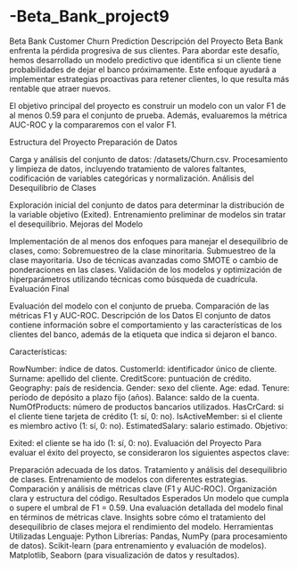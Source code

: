 # -Beta_Bank_project9
Beta Bank Customer Churn Prediction
Descripción del Proyecto
Beta Bank enfrenta la pérdida progresiva de sus clientes. Para abordar este desafío, hemos desarrollado un modelo predictivo que identifica si un cliente tiene probabilidades de dejar el banco próximamente. Este enfoque ayudará a implementar estrategias proactivas para retener clientes, lo que resulta más rentable que atraer nuevos.

El objetivo principal del proyecto es construir un modelo con un valor F1 de al menos 0.59 para el conjunto de prueba. Además, evaluaremos la métrica AUC-ROC y la compararemos con el valor F1.

Estructura del Proyecto
Preparación de Datos

Carga y análisis del conjunto de datos: /datasets/Churn.csv.
Procesamiento y limpieza de datos, incluyendo tratamiento de valores faltantes, codificación de variables categóricas y normalización.
Análisis del Desequilibrio de Clases

Exploración inicial del conjunto de datos para determinar la distribución de la variable objetivo (Exited).
Entrenamiento preliminar de modelos sin tratar el desequilibrio.
Mejoras del Modelo

Implementación de al menos dos enfoques para manejar el desequilibrio de clases, como:
Sobremuestreo de la clase minoritaria.
Submuestreo de la clase mayoritaria.
Uso de técnicas avanzadas como SMOTE o cambio de ponderaciones en las clases.
Validación de los modelos y optimización de hiperparámetros utilizando técnicas como búsqueda de cuadrícula.
Evaluación Final

Evaluación del modelo con el conjunto de prueba.
Comparación de las métricas F1 y AUC-ROC.
Descripción de los Datos
El conjunto de datos contiene información sobre el comportamiento y las características de los clientes del banco, además de la etiqueta que indica si dejaron el banco.

Características:

RowNumber: índice de datos.
CustomerId: identificador único de cliente.
Surname: apellido del cliente.
CreditScore: puntuación de crédito.
Geography: país de residencia.
Gender: sexo del cliente.
Age: edad.
Tenure: período de depósito a plazo fijo (años).
Balance: saldo de la cuenta.
NumOfProducts: número de productos bancarios utilizados.
HasCrCard: si el cliente tiene tarjeta de crédito (1: sí, 0: no).
IsActiveMember: si el cliente es miembro activo (1: sí, 0: no).
EstimatedSalary: salario estimado.
Objetivo:

Exited: el cliente se ha ido (1: sí, 0: no).
Evaluación del Proyecto
Para evaluar el éxito del proyecto, se consideraron los siguientes aspectos clave:

Preparación adecuada de los datos.
Tratamiento y análisis del desequilibrio de clases.
Entrenamiento de modelos con diferentes estrategias.
Comparación y análisis de métricas clave (F1 y AUC-ROC).
Organización clara y estructura del código.
Resultados Esperados
Un modelo que cumpla o supere el umbral de F1 = 0.59.
Una evaluación detallada del modelo final en términos de métricas clave.
Insights sobre cómo el tratamiento del desequilibrio de clases mejora el rendimiento del modelo.
Herramientas Utilizadas
Lenguaje: Python
Librerías:
Pandas, NumPy (para procesamiento de datos).
Scikit-learn (para entrenamiento y evaluación de modelos).
Matplotlib, Seaborn (para visualización de datos y resultados).